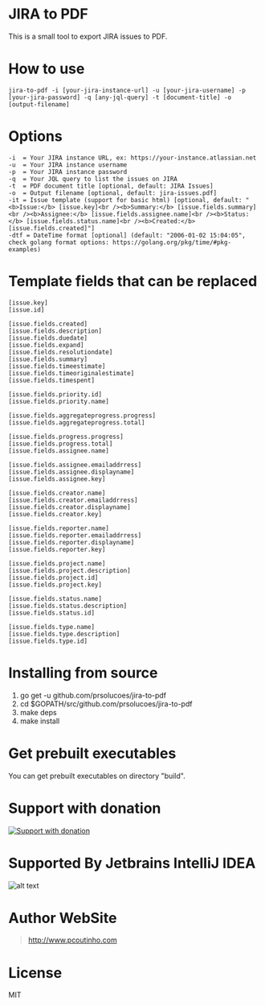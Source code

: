 # JIRA to PDF

This is a small tool to export JIRA issues to PDF. 

# How to use

```
jira-to-pdf -i [your-jira-instance-url] -u [your-jira-username] -p [your-jira-password] -q [any-jql-query] -t [document-title] -o [output-filename]
```

# Options

```
-i  = Your JIRA instance URL, ex: https://your-instance.atlassian.net  
-u  = Your JIRA instance username
-p  = Your JIRA instance password
-q  = Your JQL query to list the issues on JIRA
-t  = PDF document title [optional, default: JIRA Issues]
-o  = Output filename [optional, default: jira-issues.pdf]
-it = Issue template (support for basic html) [optional, default: "<b>Issue:</b> [issue.key]<br /><b>Summary:</b> [issue.fields.summary]<br /><b>Assignee:</b> [issue.fields.assignee.name]<br /><b>Status:</b> [issue.fields.status.name]<br /><b>Created:</b> [issue.fields.created]"] 
-dtf = DateTime format [optional] (default: "2006-01-02 15:04:05", check golang format options: https://golang.org/pkg/time/#pkg-examples) 
```

# Template fields that can be replaced

```
[issue.key]
[issue.id]

[issue.fields.created]
[issue.fields.description]
[issue.fields.duedate]
[issue.fields.expand]
[issue.fields.resolutiondate]
[issue.fields.summary]
[issue.fields.timeestimate]
[issue.fields.timeoriginalestimate]
[issue.fields.timespent]

[issue.fields.priority.id]
[issue.fields.priority.name]

[issue.fields.aggregateprogress.progress]
[issue.fields.aggregateprogress.total]

[issue.fields.progress.progress]
[issue.fields.progress.total]
[issue.fields.assignee.name]

[issue.fields.assignee.emailaddrress]
[issue.fields.assignee.displayname]
[issue.fields.assignee.key]

[issue.fields.creator.name]
[issue.fields.creator.emailaddrress]
[issue.fields.creator.displayname]
[issue.fields.creator.key]

[issue.fields.reporter.name]
[issue.fields.reporter.emailaddrress]
[issue.fields.reporter.displayname]
[issue.fields.reporter.key]

[issue.fields.project.name]
[issue.fields.project.description]
[issue.fields.project.id]
[issue.fields.project.key]

[issue.fields.status.name]
[issue.fields.status.description]
[issue.fields.status.id]

[issue.fields.type.name]
[issue.fields.type.description]
[issue.fields.type.id]
```
  
# Installing from source

1. go get -u github.com/prsolucoes/jira-to-pdf
2. cd $GOPATH/src/github.com/prsolucoes/jira-to-pdf
3. make deps
4. make install

# Get prebuilt executables

You can get prebuilt executables on directory "build".


# Support with donation
[![Support with donation](http://donation.pcoutinho.com/images/donate-button.png)](http://donation.pcoutinho.com/)

# Supported By Jetbrains IntelliJ IDEA

![alt text](https://github.com/prsolucoes/jira-to-pdf/raw/master/extras/jetbrains/logo.png "Supported By Jetbrains IntelliJ IDEA")

# Author WebSite

> http://www.pcoutinho.com

# License

MIT
